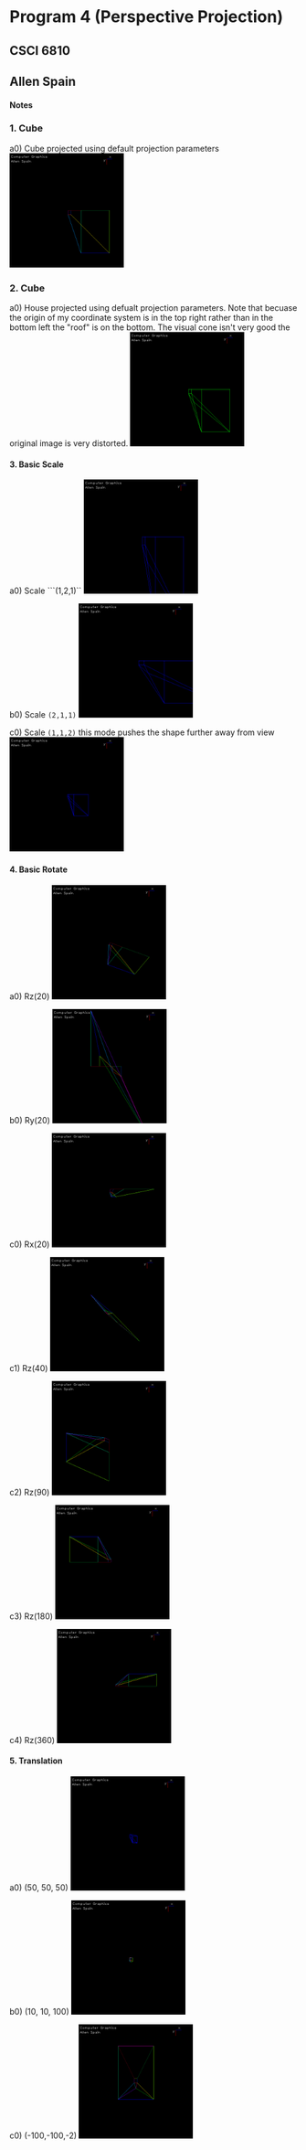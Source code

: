 # Program 4 (Perspective Projection)
## CSCI 6810
## Allen Spain

#### Notes 

### 1. Cube
a0) Cube projected using default projection parameters
<img src="./output/ps4-1-a-0.png" heigh=200 width=200>

### 2. Cube
a0) House projected using defualt projection parameters. Note that becuase the origin of my coordinate system is in the top right rather than in the bottom left the "roof" is on the bottom. The visual cone isn't very good the original image is very distorted.
<img src="./output/ps4-2-a-0.png" heigh=200 width=200>

#### 3. Basic Scale 
a0) Scale ```(1,2,1)``
<img src="./output/ps4-3-a-0.png" heigh=200 width=200>

b0) Scale ```(2,1,1)```
<img src="./output/ps4-3-b-0.png" heigh=200 width=200>

c0) Scale ```(1,1,2)``` this mode pushes the shape further away from view
<img src="./output/ps4-3-c-0.png" heigh=200 width=200>

#### 4. Basic Rotate
a0) Rz(20)
<img src="./output/ps4-4-a-0.png" heigh=200 width=200>

b0) Ry(20)
<img src="./output/ps4-4-b-0.png" heigh=200 width=200>

c0) Rx(20)
<img src="./output/ps4-4-c-0.png" heigh=200 width=200>

c1) Rz(40)
<img src="./output/ps4-4-c-1.png" heigh=200 width=200>

c2) Rz(90)
<img src="./output/ps4-4-c-2.png" heigh=200 width=200>

c3) Rz(180)
<img src="./output/ps4-4-c-3.png" heigh=200 width=200>

c4) Rz(360)
<img src="./output/ps4-4-c-4.png" heigh=200 width=200>


#### 5. Translation
a0) (50, 50, 50)
<img src="./output/ps4-5-a-0.png" heigh=200 width=200>


b0) (10, 10, 100)
<img src="./output/ps4-5-b-0.png" heigh=200 width=200>

c0) (-100,-100,-2)
<img src="./output/ps4-5-c-0.png" heigh=200 width=200>


